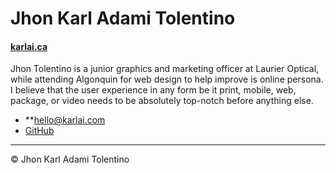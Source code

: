 # Jhon Karl Adami Tolentino

#### [karlai.ca](https://karlai.ca)

Jhon Tolentino is a junior graphics and marketing officer at Laurier Optical, while attending Algonquin for web design to help improve is online persona. I believe that the user experience in any form be it print, mobile, web, package, or video needs to be absolutely top-notch before anything else.

- **[hello@karlai.com](mailto:hello@karlai.com)
- [GitHub](https://github.com/JhonTolentino)

---

© Jhon Karl Adami Tolentino
